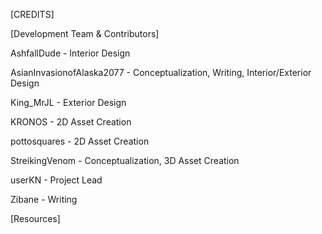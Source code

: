 [CREDITS]

[Development Team & Contributors]

AshfallDude - Interior Design 

AsianInvasionofAlaska2077 - Conceptualization, Writing, Interior/Exterior Design

King_MrJL - Exterior Design

KRONOS - 2D Asset Creation

pottosquares - 2D Asset Creation

StreikingVenom - Conceptualization, 3D Asset Creation

userKN - Project Lead

Zibane - Writing

[Resources]
